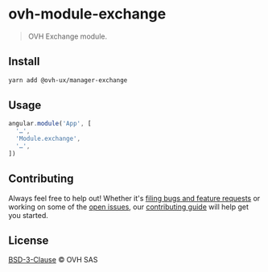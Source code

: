 # ovh-module-exchange

> OVH Exchange module.

## Install

```sh
yarn add @ovh-ux/manager-exchange
```

## Usage

```js
angular.module('App', [
  '…',
  'Module.exchange',
  '…',
])
```

## Contributing

Always feel free to help out! Whether it's [filing bugs and feature requests](https://github.com/ovh/ovh-module-exchange/issues/new) or working on some of the [open issues](https://github.com/ovh/ovh-module-exchange/issues), our [contributing guide](https://github.com/ovh/manager/blob/master/CONTRIBUTING.md) will help get you started.

## License

[BSD-3-Clause](LICENSE) © OVH SAS
